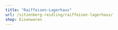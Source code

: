 ```yaml
---
title: "Raiffeisen-Lagerhaus"
url: /sitzenberg-reidling/raiffeisen-lagerhaus/
shop: Eisenwaren
---
```

